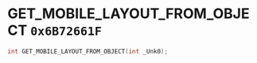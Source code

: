 # GET_MOBILE_LAYOUT_FROM_OBJECT `0x6B72661F`

```cpp
int GET_MOBILE_LAYOUT_FROM_OBJECT(int _Unk0);
```